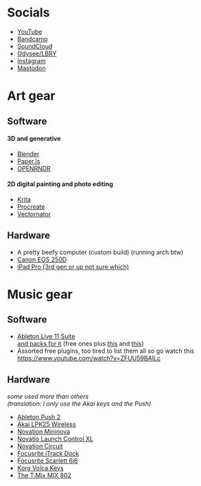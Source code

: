 # Socials
* [YouTube](https://www.youtube.com/channel/UCFqVayueQ0QLH0EycIPtPsA?)
* [Bandcamp](https://einorauhala.bandcamp.com/)
* [SoundCloud](https://soundcloud.com/eino-rauhala)
* [Odysee/LBRY](https://odysee.com/@EinoRauhala:b)
* [Instagram](https://www.instagram.com/einorauhala/)
* [Mastodon](https://mastodon.art/@einorauhala)

# Art gear
## Software
#### 3D and generative
* [Blender](https://blender.org/)
* [Paper.js](https://paperjs.org/about/)
* [OPENRNDR](https://openrndr.org/)

#### 2D digital painting and photo editing
* [Krita](https://krita.org/)
* [Procreate](https://procreate.art/)
* [Vectornator](https://www.vectornator.io/)

## Hardware
* A pretty beefy computer (custom build) (running arch btw)
* [Canon EOS 250D](https://www.canon.co.uk/cameras/eos-250d/)
* [iPad Pro (3rd gen or up not sure which)](https://www.apple.com/ipad-pro/)


# Music gear
## Software
* [Ableton Live 11 Suite](https://www.ableton.com/en/shop/live/) <br>
    [and packs for it](https://www.ableton.com/en/packs/) (free ones plus [this](https://www.ableton.com/en/packs/dystopian-signals/) and [this](https://www.ableton.com/en/packs/lofi-hiphop/))
* Assorted free plugins, too tired to list them all so go watch this https://www.youtube.com/watch?v=ZFUU59BAILc
  
## Hardware
*some used more than others*  
*(translation: I only use the Akai keys and the Push)*
* [Ableton Push 2](https://www.ableton.com/en/push/)
* [Akai LPK25 Wireless](http://www.akaipro.com/products/new-products/lpk25-wireless)
* [Novation Mininova](https://novationmusic.com/synths/mininova)
* [Novatio Launch Control XL](https://novationmusic.com/launch/launch-control-xl)
* [Novation Circuit](https://novationmusic.com/circuit/circuit)
* [Focusrite iTrack Dock](https://itrack.focusrite.com/products/itrack-dock)
* [Focusrite Scarlett 6i6](https://focusrite.com/usb-audio-interface/scarlett/scarlett-6i6)
* [Korg Volca Keys](https://www.korg.com/us/products/dj/volca_keys/)
* [The T.Mix MIX 802](https://www.thomann.de/fi/the_t.mix_mix_802.htm)